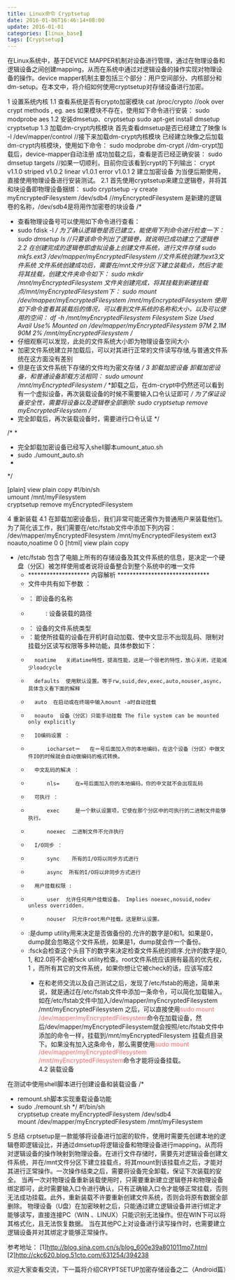 ```yaml
---
title: Linux命令 Cryptsetup
date: 2016-01-06T16:46:14+08:00
update: 2016-01-01
categories: [linux_base]
tags: [Cryptsetup]
---
```

在Linux系统中，基于DEVICE MAPPER机制对设备进行管理，通过在物理设备和逻辑设备之间创建mapping，从而在系统中通过对逻辑设备的操作实现对物理设备的操作。device mapper机制主要包括三个部分：用户空间部分、内核部分和dm-setup。在本文中，将介绍如何使用cryptsetup对存储设备进行加密。

1 设置系统内核
1.1 查看系统是否有crypto加密模块
cat /proc/crypto //ook over crypt methods , eg. aes
如果模块不存在，使用如下命令进行安装：
sudo modprobe aes
1.2 安装dmsetup、cryptsetup
sudo apt-get install dmsetup cryptsetup
1.3 加载dm-crypt内核模块
首先查看dmsetup是否已经建立了映像
ls -l /dev/mapper/control //接下来加载dm-crypt内核模块
已经建立映像之后加载dm-crypt内核模块，使用如下命令：
sudo modprobe dm-crypt  //dm-crypt加载后，device-mapper自动注册
成功加载之后，查看是否已经正确安装：
sudo dmsetup targets //如果一切顺利，目前你应该看到crypt的下列输出：
crypt            v1.1.0
striped          v1.0.2
linear           v1.0.1
error            v1.0.1
2 建立加密设备
为当便后期使用，直接使用物理设备进行安装测试。
2.1 首先使用cryptsetup来建立逻辑卷，并将其和块设备即物理设备捆绑：
sudo cryptsetup -y create myEncryptedFilesystem /dev/sdb4  //myEncryptedFilesystem 是新建的逻辑卷的名称，/dev/sdb4是将用作加密卷的块设备
/*
* 查看物理设备号可以使用如下命令进行查看：
* sudo fdisk -l
*/
为了确认逻辑卷是否已建立，能使用下列命令进行检查一下：
sudo dmsetup ls //只要该命令列出了逻辑卷，就说明已成功建立了逻辑卷
2.2 在创建完成的逻辑卷即虚拟设备上创建文件系统，进行文件存储
sudo mkfs.ext3 /dev/mapper/myEncryptedFilesystem  //文件系统创建为ext3文件系统
文件系统创建成功后，需要在/mnt文件分区下建立装载点，然后才能将其挂载，创建文件夹命令如下：
sudo mkdir /mnt/myEncryptedFilesystem
文件夹创建完成，将其挂载到新建挂载点/mnt/myEncryptedFilesystem下：
sudo mount /dev/mapper/myEncryptedFilesystem  /mnt/myEncryptedFilesystem
使用如下命令查看其装载后的情况，可以看到文件系统的名称和大小，以及可以使用的空间：
df -h /mnt/myEncryptedFilesystem
Filesystem              Size  Used Avail Use% Mounted on
/dev/mapper/myEncryptedFilesystem     97M  2.1M   90M   2% /mnt/myEncryptedFilesystem
/*
* 仔细观察可以发现，此处的文件系统大小即为物理设备空间大小
* 加密文件系统建立并加载后，可以对其进行正常的文件读写存储,与普通文件系统在这方面没有差别
* 但是在该文件系统下存储的文件均为密文存储
*/
3 卸载加密设备
卸载加密设备，和普通设备卸载方法相同：
sudo umount /mnt/myEncryptedFilesystem
/*
*卸载之后，在dm-crypt中仍然还可以看到有一个虚拟设备，再次装载设备的时候不需要输入口令认证即可
*/
为了保证设备安全性，需要将设备以及逻辑卷全部删除:
sudo cryptsetup remove myEncryptedFilesystem
/*
* 完全卸载后，再次装载设备时，需要进行口令认证
*/


/*
*
* 完全卸载加密设备已经写入shell脚本umount_atuo.sh
* sudo ./umount_auto.sh
*
*/

[plain] view plain copy
#!/bin/sh  
umount /mnt/myFilesystem  
cryptsetup remove myEncryptedFilesystem  

4 重新装载
4.1 在卸载加密设备后，我们非常可能还需作为普通用户来装载他们。为了简化该工作，我们需要在/etc/fstab文件中添加下列内容：
/dev/mapper/myEncryptedFilesystem  /mnt/myEncryptedFilesystem  ext3 noauto,noatime 0 0
[html] view plain copy
* /etc/fstab 包含了电脑上所有的存储设备及其文件系统的信息，是决定一个硬盘（分区）被怎样使用或者说将设备整合到整个系统中的唯一文件  
    * ********************   内容解析  ******************************  
    * 文件中共有如下参数 ： <file system><dir><type><options><dump><pass>  
    * <file system> ： 即设备的名称  
    * <dir> : 设备装载的路径  
    * <type> ： 设备的文件系统类型  
    * <options> ：能使所挂载的设备在开机时自动加载、使中文显示不出现乱码、限制对挂载分区读写权限等多种功能，具体参数如下：  
    *       noatime   关闭atime特性，提高性能，这是一个很老的特性，放心关闭，还能减少loadcycle  
    *       defaults  使用默认设置。等于rw,suid,dev,exec,auto,nouser,async，具体含义看下面的解释  
    *       auto  在启动或在终端中输入mount -a时自动挂载  
    *       noauto  设备（分区）只能手动挂载 The file system can be mounted only explicitly  
    *       IO编码设置 ：  
    *           iocharset＝   在＝号后面加入你的本地编码，在这个设备（分区）中做文件IO的时候就会自动做编码的格式转换。  
    *       中文乱码的解决 ：  
    *           nls=     在=号后面加入你的本地编码，你的中文就不会出现乱码  
    *       可执行 ：  
    *           exec     是一个默认设置项，它使在那个分区中的可执行的二进制文件能够执行。  
    *           noexec  二进制文件不允许执行  
    *       I/O同步 ：  
    *           sync    所有的I/O将以同步方式进行  
    *           async  所有的I/O将以非同步方式进行  
    *       用户挂载权限 :  
    *           user  允许任何用户挂载设备。 Implies noexec,nosuid,nodev unless overridden.  
    *           nouser  只允许root用户挂载。这是默认设置。  
    * <dump> :是dump utility用来决定是否做备份的.允许的数字是0和1。如果是0，dump就会忽略这个文件系统，如果是1，dump就会作一个备份。  
    * <pass> :fsck会检查这个头目下的数字来决定检查文件系统的顺序.允许的数字是0, 1, 和2.0将不会被fsck utility检查。root文件系统应该拥有最高的优先权， 1                  ，而所有其它的文件系统，如果你想让它被check的话，应该写成2  
        *  在和老师交流以及自己测试之后，发现了/etc/fstab的用途，简单来说，就是通过在/etc/fstab文件中添加一条命令，可以简化加载输入。如在/etc/fstab文件中加入/dev/mapper/myEncryptedFilesystem  /mnt/myEncryptedFilesystem 之后，可以直接使用<span style="color:#ff6666;">sudo mount /dev/mapper/myEncryptedFilesystem</span>命令在加载设备，然后/dev/mapper/myEncryptedFilesystem就会按照/etc/fstab文件中添加的命令一样，挂载到/mnt/myEncryptedFilesystem 挂载点目录下。如果没有加入这条命令，那么需要使用<span style="color:#ff6666;">sudo mount /dev/mapper/myEncryptedFilesystem  /mnt/myEncryptedFilesystem</span>命令才能将设备挂载。  
4.2 装载设备

在测试中使用shell脚本进行创建设备和装载设备
/*
* remount.sh脚本实现重载设备功能
* sudo ./remount.sh
*/
#!/bin/sh  
cryptsetup create myEncryptedFilesystem  /dev/sdb4  
mount /dev/mapper/myEncryptedFilesystem  /mnt/myFilesystem  

5 总结
crptsetup是一款能够将设备进行加密的软件，使用时需要先创建本地的逻辑卷即逻辑设比，并通过dmsetup将逻辑设备和物理设备进行mapping，从而将对逻辑设备的操作映射到物理设备。在进行文件存储时，需要先对逻辑设备创建文件系统，并在/mnt文件分区下建立挂载点，将其mount到该挂载点之后，才能对其进行正常操作。一次操作结束之后，需要将设备完全卸载，保证下次装载的安全。
当再一次对物理设备重新装载使用时，只需要重新建立逻辑卷并和物理设备绑定即可，此时需要输入口令进行确认，只有正确输入口令才能够正常挂载，否则无法成功挂载。此外，重新装载不许要重新创建文件系统，否则会将原有数据全部删除。
物理设备（U盘）在加密映射之后，只能通过建立逻辑设备并进行绑定才能够读写，直接连接PC（WIN 、LINUX）只能识别无法操作。但在WIN下可以将其格式化，且无法恢复数据。
当在其他PC上对设备进行读写操作时，也需要建立逻辑设备并对其绑定才能够正常操作。


参考地址：
[1]http://blog.sina.com.cn/s/blog_600e39a801011mo7.html
[2]http://ckc620.blog.51cto.com/631254/394238

欢迎大家查看交流，下一篇将介绍CRYPTSETUP加密存储设备之二（Android篇）
